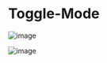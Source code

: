 # Toggle-Mode

![image](https://github.com/cheshta0112/Toggle-Mode/assets/104692214/8a62ac74-4f9d-43ec-88ac-7269b134d942)


![image](https://github.com/cheshta0112/Toggle-Mode/assets/104692214/bf1f2014-17c0-4f1e-9f4e-3cd7ff6a43a0)
